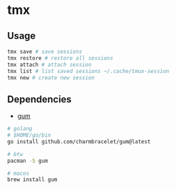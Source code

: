 # tmx

## Usage

```bash
tmx save # save sessions
tmx restore # restore all sessions
tmx attach # attach session
tmx list # list saved sessions ~/.cache/tmux-session
tmx new # create new session
```

## Dependencies

- [gum](https://github.com/charmbracelet/gum)

```bash
# golang
# $HOME/go/bin
go install github.com/charmbracelet/gum@latest

# btw
pacman -S gum

# macos
brew install gum
```
